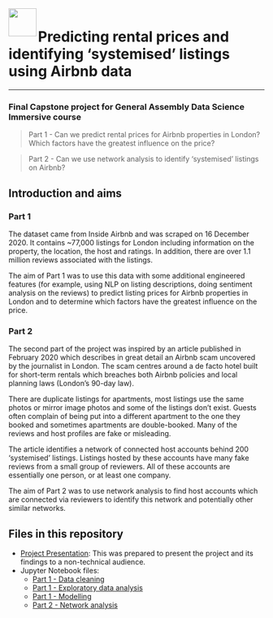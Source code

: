 <img src="http://imgur.com/1ZcRyrc.png" align="left" height="55px">

# Predicting rental prices and identifying ‘systemised’ listings using Airbnb data

<hr>

### Final Capstone project for General Assembly Data Science Immersive course

> Part 1 - Can we predict rental prices for Airbnb properties in London? Which factors have the greatest influence on the price?   

> Part 2 - Can we use network analysis to identify ‘systemised’ listings on Airbnb?

## Introduction and aims

### Part 1
The dataset came from Inside Airbnb and was scraped on 16 December 2020. It contains ~77,000 listings for London including information on the property, the location, the host and ratings. In addition, there are over 1.1 million reviews associated with the listings.

The aim of Part 1 was to use this data with some additional engineered features (for example, using NLP on listing descriptions, doing sentiment analysis on the reviews) to predict listing prices for Airbnb properties in London and to determine which factors have the greatest influence on the price.

### Part 2
The second part of the project was inspired by an article published in February 2020 which describes in great detail an Airbnb scam uncovered by the journalist in London. The scam centres around a de facto hotel built for short-term rentals which breaches both Airbnb policies and local planning laws (London’s 90-day law).

There are duplicate listings for apartments, most listings use the same photos or mirror image photos and some of the listings don’t exist. Guests often complain of being put into a different apartment to the one they booked and sometimes apartments are double-booked. Many of the reviews and host profiles are fake or misleading.

The article identifies a network of connected host accounts behind 200 ‘systemised’ listings. Listings hosted by these accounts have many fake reviews from a small group of reviewers. All of these accounts are essentially one person, or at least one company.

The aim of Part 2 was to use network analysis to find host accounts which are connected via reviewers to identify this network and potentially other similar networks.

## Files in this repository
- [Project Presentation](Capstone_Project_Presentation.pdf): This was prepared to present the project and its findings to a non-technical audience.
- Jupyter Notebook files:
  - [Part 1 - Data cleaning](part-1/data-cleaning/)
  - [Part 1 - Exploratory data analysis](part-1/EDA/)
  - [Part 1 - Modelling](part-1/modelling/)
  - [Part 2 - Network analysis](part-2/)

